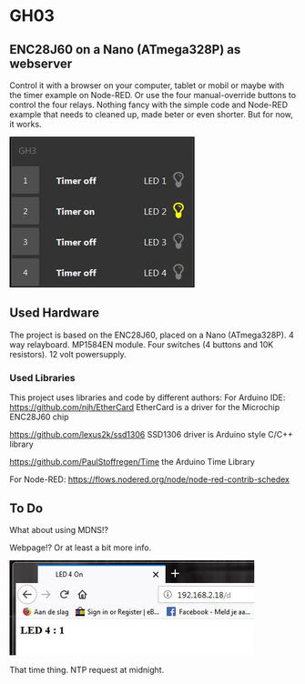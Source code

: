 # GH03

## ENC28J60 on a Nano (ATmega328P) as webserver
Control it with a browser on your computer, tablet or mobil or maybe with the timer example on Node-RED.
Or use the four manual-override buttons to control the four relays.
Nothing fancy with the simple code and Node-RED example that needs to cleaned up, made beter or even shorter.
But for now, it works.

![Diagram](https://github.com/Allday3D/GH03/blob/master/flow_dashboard.JPG)

## Used Hardware
The project is based on the ENC28J60, placed on a Nano (ATmega328P).
4 way relayboard.
MP1584EN module.
Four switches (4 buttons and 10K resistors).
12 volt powersupply.

### Used Libraries
This project uses libraries and code by different authors:
For Arduino IDE:
https://github.com/njh/EtherCard EtherCard is a driver for the Microchip ENC28J60 chip

https://github.com/lexus2k/ssd1306 SSD1306 driver is Arduino style C/C++ library

https://github.com/PaulStoffregen/Time the Arduino Time Library

For Node-RED:
https://flows.nodered.org/node/node-red-contrib-schedex

## To Do

What about using MDNS!?

Webpage!? Or at least a bit more info.

![Web view](https://github.com/Allday3D/GH03/blob/master/web_view.jpg)

That time thing. NTP request at midnight.



